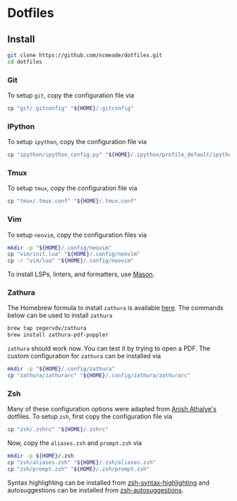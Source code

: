 # Dotfiles

## Install
```bash
git clone https://github.com/ncmeade/dotfiles.git
cd dotfiles
```

### Git
To setup `git`, copy the configuration file via
```bash
cp "git/.gitconfig" "${HOME}/.gitconfig"
```

### IPython
To setup `ipython`, copy the configuration file via
```bash
cp "ipython/ipython_config.py" "${HOME}/.ipython/profile_default/ipython_config.py"
```

### Tmux
To setup `tmux`, copy the configuration file via
```bash
cp "tmux/.tmux.conf" "${HOME}/.tmux.conf"
```

### Vim
To setup `neovim`, copy the configuration files via
```bash
mkdir -p "${HOME}/.config/neovim"
cp "vim/init.lua" "${HOME}/.config/neovim" 
cp -r "vim/lua" "${HOME}/.config/neovim" 
```
To install LSPs, linters, and formatters, use [Mason](https://github.com/mason-org/mason.nvim).

### Zathura
The Homebrew formula to install `zathura` is available [here](https://github.com/zegervdv/homebrew-zathura).
The commands below can be used to install `zathura`
```bash
brew tap zegervdv/zathura
brew install zathura-pdf-poppler
```
`zathura` should work now.
You can test it by trying to open a PDF. 
The custom configuration for `zathura` can be installed via
```bash
mkdir -p "${HOME}/.config/zathura"
cp "zathura/zathurarc" "${HOME}/.config/zathura/zathurarc"
```

### Zsh
Many of these configuration options were adapted from [Anish Athalye's](https://github.com/anishathalye/dotfiles) dotfiles.
To setup `zsh`, first copy the configuration file via
```bash
cp "zsh/.zshrc" "${HOME}/.zshrc"
```
Now, copy the `aliases.zsh` and `prompt.zsh` via
```bash
mkdir -p ${HOME}/.zsh
cp "zsh/aliases.zsh" "${HOME}/.zsh/aliases.zsh"
cp "zsh/prompt.zsh" "${HOME}/.zsh/prompt.zsh"
```
Syntax highlighting can be installed from [zsh-syntax-highlighting](https://github.com/zsh-users/zsh-syntax-highlighting) and autosuggestions can be installed from [zsh-autosuggestions](https://github.com/zsh-users/zsh-autosuggestions).
